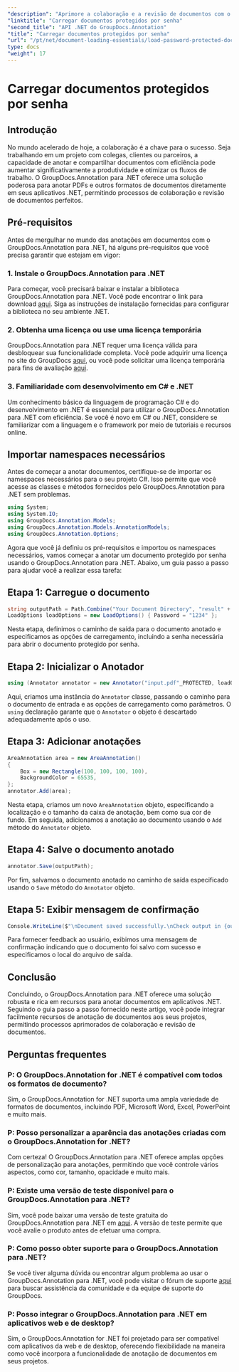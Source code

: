 ```yaml
---
"description": "Aprimore a colaboração e a revisão de documentos com o GroupDocs.Annotation para .NET. Anote PDFs e documentos com mais facilidade em seus aplicativos .NET."
"linktitle": "Carregar documentos protegidos por senha"
"second_title": "API .NET do GroupDocs.Annotation"
"title": "Carregar documentos protegidos por senha"
"url": "/pt/net/document-loading-essentials/load-password-protected-documents/"
type: docs
"weight": 17
---
```


# Carregar documentos protegidos por senha

## Introdução
No mundo acelerado de hoje, a colaboração é a chave para o sucesso. Seja trabalhando em um projeto com colegas, clientes ou parceiros, a capacidade de anotar e compartilhar documentos com eficiência pode aumentar significativamente a produtividade e otimizar os fluxos de trabalho. O GroupDocs.Annotation para .NET oferece uma solução poderosa para anotar PDFs e outros formatos de documentos diretamente em seus aplicativos .NET, permitindo processos de colaboração e revisão de documentos perfeitos.
## Pré-requisitos
Antes de mergulhar no mundo das anotações em documentos com o GroupDocs.Annotation para .NET, há alguns pré-requisitos que você precisa garantir que estejam em vigor:
### 1. Instale o GroupDocs.Annotation para .NET
Para começar, você precisará baixar e instalar a biblioteca GroupDocs.Annotation para .NET. Você pode encontrar o link para download [aqui](https://releases.groupdocs.com/annotation/net/). Siga as instruções de instalação fornecidas para configurar a biblioteca no seu ambiente .NET.
### 2. Obtenha uma licença ou use uma licença temporária
GroupDocs.Annotation para .NET requer uma licença válida para desbloquear sua funcionalidade completa. Você pode adquirir uma licença no site do GroupDocs [aqui](https://purchase.groupdocs.com/buy), ou você pode solicitar uma licença temporária para fins de avaliação [aqui](https://purchase.groupdocs.com/temporary-license/).
### 3. Familiaridade com desenvolvimento em C# e .NET
Um conhecimento básico da linguagem de programação C# e do desenvolvimento em .NET é essencial para utilizar o GroupDocs.Annotation para .NET com eficiência. Se você é novo em C# ou .NET, considere se familiarizar com a linguagem e o framework por meio de tutoriais e recursos online.

## Importar namespaces necessários
Antes de começar a anotar documentos, certifique-se de importar os namespaces necessários para o seu projeto C#. Isso permite que você acesse as classes e métodos fornecidos pelo GroupDocs.Annotation para .NET sem problemas.
```csharp
using System;
using System.IO;
using GroupDocs.Annotation.Models;
using GroupDocs.Annotation.Models.AnnotationModels;
using GroupDocs.Annotation.Options;
```

Agora que você já definiu os pré-requisitos e importou os namespaces necessários, vamos começar a anotar um documento protegido por senha usando o GroupDocs.Annotation para .NET. Abaixo, um guia passo a passo para ajudar você a realizar essa tarefa:
## Etapa 1: Carregue o documento
```csharp
string outputPath = Path.Combine("Your Document Directory", "result" + Path.GetExtension("input.pdf"));
LoadOptions loadOptions = new LoadOptions() { Password = "1234" };
```
Nesta etapa, definimos o caminho de saída para o documento anotado e especificamos as opções de carregamento, incluindo a senha necessária para abrir o documento protegido por senha.
## Etapa 2: Inicializar o Anotador
```csharp
using (Annotator annotator = new Annotator("input.pdf"_PROTECTED, loadOptions))
```
Aqui, criamos uma instância do `Annotator` classe, passando o caminho para o documento de entrada e as opções de carregamento como parâmetros. O `using` declaração garante que o `Annotator` o objeto é descartado adequadamente após o uso.
## Etapa 3: Adicionar anotações
```csharp
AreaAnnotation area = new AreaAnnotation()
{
    Box = new Rectangle(100, 100, 100, 100),
    BackgroundColor = 65535,
};
annotator.Add(area);
```
Nesta etapa, criamos um novo `AreaAnnotation` objeto, especificando a localização e o tamanho da caixa de anotação, bem como sua cor de fundo. Em seguida, adicionamos a anotação ao documento usando o `Add` método do `Annotator` objeto.
## Etapa 4: Salve o documento anotado
```csharp
annotator.Save(outputPath);
```
Por fim, salvamos o documento anotado no caminho de saída especificado usando o `Save` método do `Annotator` objeto.
## Etapa 5: Exibir mensagem de confirmação
```csharp
Console.WriteLine($"\nDocument saved successfully.\nCheck output in {outputPath}.");
```
Para fornecer feedback ao usuário, exibimos uma mensagem de confirmação indicando que o documento foi salvo com sucesso e especificamos o local do arquivo de saída.

## Conclusão
Concluindo, o GroupDocs.Annotation para .NET oferece uma solução robusta e rica em recursos para anotar documentos em aplicativos .NET. Seguindo o guia passo a passo fornecido neste artigo, você pode integrar facilmente recursos de anotação de documentos aos seus projetos, permitindo processos aprimorados de colaboração e revisão de documentos.
## Perguntas frequentes
### P: O GroupDocs.Annotation for .NET é compatível com todos os formatos de documento?
Sim, o GroupDocs.Annotation for .NET suporta uma ampla variedade de formatos de documentos, incluindo PDF, Microsoft Word, Excel, PowerPoint e muito mais.
### P: Posso personalizar a aparência das anotações criadas com o GroupDocs.Annotation for .NET?
Com certeza! O GroupDocs.Annotation para .NET oferece amplas opções de personalização para anotações, permitindo que você controle vários aspectos, como cor, tamanho, opacidade e muito mais.
### P: Existe uma versão de teste disponível para o GroupDocs.Annotation para .NET?
Sim, você pode baixar uma versão de teste gratuita do GroupDocs.Annotation para .NET em [aqui](https://releases.groupdocs.com/). A versão de teste permite que você avalie o produto antes de efetuar uma compra.
### P: Como posso obter suporte para o GroupDocs.Annotation para .NET?
Se você tiver alguma dúvida ou encontrar algum problema ao usar o GroupDocs.Annotation para .NET, você pode visitar o fórum de suporte [aqui](https://forum.groupdocs.com/c/annotation/10) para buscar assistência da comunidade e da equipe de suporte do GroupDocs.
### P: Posso integrar o GroupDocs.Annotation para .NET em aplicativos web e de desktop?
Sim, o GroupDocs.Annotation for .NET foi projetado para ser compatível com aplicativos da web e de desktop, oferecendo flexibilidade na maneira como você incorpora a funcionalidade de anotação de documentos em seus projetos.